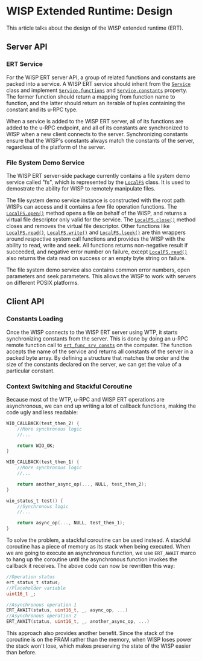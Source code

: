 # WISP Extended Runtime: Design
This article talks about the design of the WISP extended runtime (ERT).

## Server API
### ERT Service
For the WISP ERT server API, a group of related functions and constants are packed into a service. A WISP ERT service should inherit from the [`Service`](https://lqf96.github.io/wisp-ert/server/html/classwisp__ert_1_1runtime_1_1_service.html) class and implement [`Service.functions`](https://lqf96.github.io/wisp-ert/server/html/classwisp__ert_1_1runtime_1_1_service.html#a0513370028fabcfe9ec6c31fc881c3c5) and [`Service.constants`](https://lqf96.github.io/wisp-ert/server/html/classwisp__ert_1_1runtime_1_1_service.html#a49b7c86414101e196d74a1b9a53cc7ee) property. The former function should return a mapping from function name to function, and the latter should return an iterable of tuples containing the constant and its u-RPC type.

When a service is added to the WISP ERT server, all of its functions are added to the u-RPC endpoint, and all of its constants are synchronized to WISP when a new client connects to the server. Synchronizing constants ensure that the WISP's constants always match the constants of the server, regardless of the platform of the server.

### File System Demo Service
The WISP ERT server-side package currently contains a file system demo service called "fs", which is represented by the [`LocalFS`](https://lqf96.github.io/wisp-ert/server/html/classwisp__ert_1_1fs_1_1_local_f_s.html) class. It is used to demostrate the ability for WISP to remotely manipulate files.

The file system demo service instance is constructed with the root path WISPs can access and it contains a few file operation functions. The [`LocalFS.open()`](https://lqf96.github.io/wisp-ert/server/html/classwisp__ert_1_1fs_1_1_local_f_s.html#aecfe57d28b75b42a599db78f2a25de6c) method opens a file on behalf of the WISP, and returns a virtual file descriptor only valid for the service. The [`LocalFS.close()`](https://lqf96.github.io/wisp-ert/server/html/classwisp__ert_1_1fs_1_1_local_f_s.html#a4b28219ee9fb58d20cc6bb81706637f9) method closes and removes the virtual file descriptor. Other functions like [`LocalFS.read()`](https://lqf96.github.io/wisp-ert/server/html/classwisp__ert_1_1fs_1_1_local_f_s.html#a6419bddde896ac369d20d4873ceb40b3), [`LocalFS.write()`](https://lqf96.github.io/wisp-ert/server/html/classwisp__ert_1_1fs_1_1_local_f_s.html#a01c828e1abd28c5e53bf373c42dec2b5) and [`LocalFS.lseek()`](https://lqf96.github.io/wisp-ert/server/html/classwisp__ert_1_1fs_1_1_local_f_s.html#af24a3200a2724b4e209cf4a13f85c055) are thin wrappers around respective system call functions and provides the WISP with the ability to read, write and seek. All functions returns non-negative result if succeeded, and negative error number on failure, except [`LocalFS.read()`](https://lqf96.github.io/wisp-ert/server/html/classwisp__ert_1_1fs_1_1_local_f_s.html#a6419bddde896ac369d20d4873ceb40b3) also returns the data read on success or an empty byte string on failure.

The file system demo service also contains common error numbers, open parameters and seek parameters. This allows the WISP to work with servers on different POSIX platforms.

## Client API
### Constants Loading
Once the WISP connects to the WISP ERT server using WTP, it starts synchronizing constants from the server. This is done by doing an u-RPC remote function call to [`ert_func_srv_consts`](https://lqf96.github.io/wisp-ert/client/html/rpc_8h.html#a1338589078ff47411b66ee89a6146376) on the computer. The function accepts the name of the service and returns all constants of the server in a packed byte array. By defining a structure that matches the order and the size of the constants declared on the server, we can get the value of a particular constant.

### Context Switching and Stackful Coroutine
Because most of the WTP, u-RPC and WISP ERT operations are asynchronous, we can end up writing a lot of callback functions, making the code ugly and less readable:

```c
WIO_CALLBACK(test_then_2) {
    //More synchronous logic
    //...

    return WIO_OK;
}

WIO_CALLBACK(test_then_1) {
    //More synchronous logic
    //...

    return another_async_op(..., NULL, test_then_2);
}

wio_status_t test() {
    //Synchronous logic
    //...

    return async_op(..., NULL, test_then_1);
}
```

To solve the problem, a stackful coroutine can be used instead. A stackful coroutine has a piece of memory as its stack when being executed. When we are going to execute an asynchronous function, we use `ERT_AWAIT` marco to hang up the coroutine until the asynchronous function invokes the callback it receives. The above code can now be rewritten this way:

```c
//Operation status
ert_status_t status;
//Placeholder variable
uint16_t _;

//Asynchronous operation 1
ERT_AWAIT(status, uint16_t, _, async_op, ...)
//Asynchronous operation 2
ERT_AWAIT(status, uint16_t, _, another_async_op, ...)
```

This approach also provides another benefit. Since the stack of the coroutine is on the FRAM rather than the memory, when WISP loses power the stack won't lose, which makes preserving the state of the WISP easier than before.
